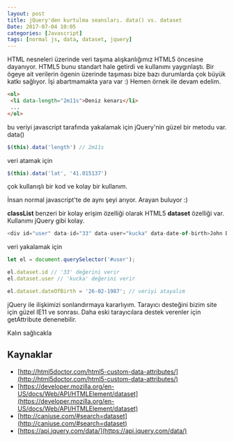 ```yaml
---
layout: post
title: jQuery'den kurtulma seansları. data() vs. dataset
Date: 2017-07-04 10:05
categories: [Javascript]
tags: [normal js, data, dataset, jquery]
---
```


HTML nesneleri üzerinde veri taşıma alışkanlığımız HTML5 öncesine dayanıyor. HTML5 bunu standart hale getirdi ve kullanımı yaygınlaştı. Bir ögeye ait verilerin ögenin üzerinde taşıması bize bazı durumlarda çok büyük katkı sağlıyor. İşi abartmamakta yara var :) Hemen örnek ile devam edelim.

```html
<ol>
 <li data-length="2m11s">Deniz kenarı</li>
 ...
</ol>
```

bu veriyi javascript tarafında yakalamak için jQuery'nin güzel bir metodu var. data()

```javascript
$(this).data('length') // 2m11s
```

veri atamak için

```javascript
$(this).data('lat', '41.015137')
```

çok kullanışlı bir kod ve kolay bir kullanım.

İnsan normal javascript'te de aynı şeyi arıyor. Arayan buluyor :)

**classList** benzeri bir kolay erişim özelliği olarak HTML5 **dataset** özelliği var. Kullanımı jQuery gibi kolay.

```javascript
<div id="user" data-id="33" data-user="kucka" data-date-of-birth>John Doe</div>
```

veri yakalamak için

```javascript
let el = document.querySelector('#user');

el.dataset.id // '33' değerini verir
el.dataset.user // 'kucka' değerini verir

el.dataset.dateOfBirth = '26-02-1987'; // veriyi atayalım
```

jQuery ile ilişkimizi sonlandırmaya kararlıyım. Tarayıcı desteğini bizim site için güzel IE11 ve sonrası. Daha eski tarayıcılara destek verenler için getAttribute denenebilir.

Kalın sağlıcakla

## Kaynaklar

 - [http://html5doctor.com/html5-custom-data-attributes/](http://html5doctor.com/html5-custom-data-attributes/)
 - [https://developer.mozilla.org/en-US/docs/Web/API/HTMLElement/dataset](https://developer.mozilla.org/en-US/docs/Web/API/HTMLElement/dataset)
 - [http://caniuse.com/#search=dataset](http://caniuse.com/#search=dataset)
 - [https://api.jquery.com/data/](https://api.jquery.com/data/)